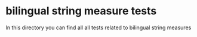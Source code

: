 # bilingual string measure tests

In this directory you can find all all tests related to bilingual string measures
